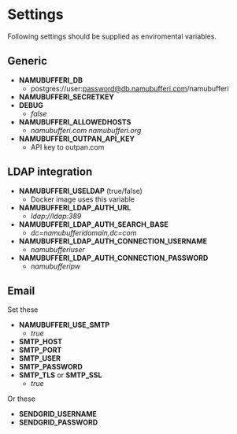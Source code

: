 # Settings
Following settings should be supplied as enviromental
variables.

## Generic
* __NAMUBUFFERI_DB__
    - postgres://user:password@db.namubufferi.com/namubufferi
* __NAMUBUFFERI_SECRETKEY__
* __DEBUG__
    - _false_
* __NAMUBUFFERI_ALLOWEDHOSTS__
    - _namubufferi.com namubufferi.org_
* __NAMUBUFFERI_OUTPAN_API_KEY__
    - API key to outpan.com

## LDAP integration
* __NAMUBUFFERI_USELDAP__ (true/false)
    - Docker image uses this variable
* __NAMUBUFFERI_LDAP_AUTH_URL__
    - _ldap://ldap:389_
* __NAMUBUFFERI_LDAP_AUTH_SEARCH_BASE__
    - _dc=namubufferidomain,dc=com_
* __NAMUBUFFERI_LDAP_AUTH_CONNECTION_USERNAME__
    - _namubufferiuser_
* __NAMUBUFFERI_LDAP_AUTH_CONNECTION_PASSWORD__
    - _namubufferipw_

## Email
Set these

* __NAMUBUFFERI_USE_SMTP__
    - _true_
* __SMTP_HOST__
* __SMTP_PORT__
* __SMTP_USER__
* __SMTP_PASSWORD__
* __SMTP_TLS__ or __SMTP_SSL__
    - _true_

Or these

* __SENDGRID_USERNAME__
* __SENDGRID_PASSWORD__

